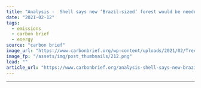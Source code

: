 ```yaml
---
title: "Analysis -  Shell says new ‘Brazil-sized’ forest would be needed to meet 1.5C climate goal"
date: "2021-02-12"
tags: 
  - emissions
  - carbon brief
  - energy
source: "carbon brief"
image_url: "https://www.carbonbrief.org/wp-content/uploads/2021/02/Tree-planting-in-Shanxi-province-107x71.png"
image_fp: "/assets/img/post_thumbnails/212.png"
lead: ""
article_url: "https://www.carbonbrief.org/analysis-shell-says-new-brazil-sized-forest-would-be-needed-to-meet-1-5c-climate-goal"
---
```


---
